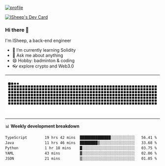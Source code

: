 [![profile](https://user-images.githubusercontent.com/54968314/208005045-e4b42f3b-833d-4242-bfcc-e764865553a2.svg)](https://www.calligrapher.ai/)

<a href="https://app.daily.dev/linziyang1106"><img src="https://api.daily.dev/devcards/v2/i4Spwx5Skx5FpTqWcwoit.png?r=kgx&type=wide" width="652" alt="ISheep's Dev Card"/></a>

### Hi there 🐏

I'm ISheep, a back-end engineer

- 🔭 I’m currently learning Solidity
- 💬 Ask me about anything
- 😄 Hobby: badminton & coding
- 👓 explore crypto and Web3.0

-------

![](https://raw.githubusercontent.com/ISheepp/ISheepp/output/github-contribution-grid-snake.svg)

-------

📊 **Weekly development breakdown**
<!--START_SECTION:waka-->

```txt
TypeScript        19 hrs 42 mins  ██████████████░░░░░░░░░░░   56.41 %
Java              11 hrs 46 mins  ████████▒░░░░░░░░░░░░░░░░   33.68 %
Python            1 hr 18 mins    █░░░░░░░░░░░░░░░░░░░░░░░░   03.75 %
YAML              43 mins         ▓░░░░░░░░░░░░░░░░░░░░░░░░   02.06 %
JSON              21 mins         ▒░░░░░░░░░░░░░░░░░░░░░░░░   01.05 %
```

<!--END_SECTION:waka-->

